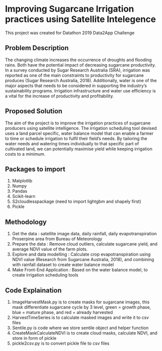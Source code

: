 # Improving Sugarcane Irrigation practices using Satellite Intelegence
This project was created for Datathon 2019 Data2App Challenge

## Problem Description
The changing climate increases the occurrence of droughts and flooding rains. Both have the potential impact of
decreasing sugarcane productivity. In a survey conducted by Sugar Research Australia (SRA), irrigation
was reported as one of the main constraints to productivity for sugarcane produces (Sugar Research
Australia, 2018). Additionally, water is one of the major aspects that needs to be considered in
supporting the industry’s sustainability programs. Irrigation infrastructure and water use efficiency is
a vital for the increase of productivity and profitability.

## Proposed Solution
The aim of the project is to improve the irrigation practices of sugarcane producers using satellite
intelligence. The irrigation scheduling tool devised uses a land parcel specific, water balance model that can enable
a farmer to time or schedule irrigation to fulfil their field’s needs. By tailoring the water needs and
watering times individually to that specific part of cultivated land, we can potentially maximise yield
while keeping irrigation costs to a minimum.

## Packages to import
1. Matplotlib
2. Numpy
3. Pandas
4. Scikit-learn
5. S2cloudlesspackage (need to import lightgbm and shapely first)
6. Pickle

## Methodology 
1. Get the data : satellite image data, daily rainfall, daily evapotranspiration Proserpine area from Bureau of Meteorology
2. Prepare the data : Remove cloud outliers, calculate sugarcane yield, and average NDVI value of the farm plots.
3. Explore and data modelling : Calculate crop evapotranspiration using NDVI value (Research from Sugarcane Australia, 2018), and combining with rainfall dataset to create water balance model
4. Make Front-End Application : Based on the water balance model, to create irrigation scheduling tools

## Code Explaination
1. ImageHarvestMask.py is to create masks for sugarcane images, this mask differentiate sugarcane cycle by 3 level, green = growth phase, blue = mature phase, and red = already harvested
2. HarvestTimeSeries is to calculate masked images and write it to csv files
3. Sentile.py is code where we store sentile object and helper function 
4. CreateMaskCalculateNDVI is to create cloud masks, calculate NDVI, and store in form of pickle
5. pickle2csv.py is to convert pickle file to csv files


